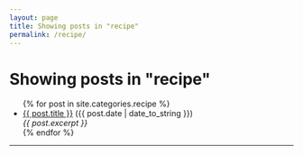 ```yaml
---
layout: page
title: Showing posts in "recipe"
permalink: /recipe/
---
```


<h1>Showing posts in "recipe"</h1>

<ul>
  {% for post in site.categories.recipe %}
    <li><a href="/food{{ post.url }}">{{ post.title }}</a> ({{ post.date | date_to_string }})<br>
      <i>{{ post.excerpt }}</i>
    </li>
  {% endfor %}
</ul>
<hr>
